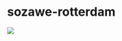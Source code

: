 # sozawe-rotterdam
![](https://github.com/nondejus/sozawe-rotterdam/blob/master/Almeida_J%C3%BAnior_-_Remorso_de_Judas%2C_1880.jpg)
